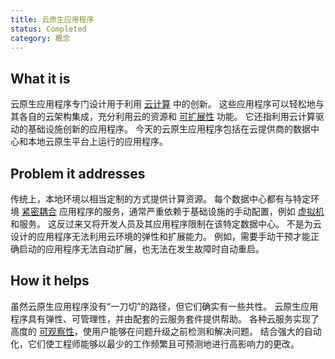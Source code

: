 ```yaml
---
title: 云原生应用程序
status: Completed
category: 概念
---
```


## What it is

云原生应用程序专门设计用于利用 [云计算](/cloud_computing/) 中的创新。
这些应用程序可以轻松地与其各自的云架构集成，充分利用云的资源和 [可扩展性](/scalability/) 功能。
它还指利用云计算驱动的基础设施创新的应用程序。
今天的云原生应用程序包括在云提供商的数据中心和本地云原生平台上运行的应用程序。

## Problem it addresses

传统上，本地环境以相当定制的方式提供计算资源。
每个数据中心都有与特定环境 [紧密耦合](/tightly_coupled_architectures/) 应用程序的服务，通常严重依赖于基础设施的手动配置，例如 [虚拟机](/virtual_machine/) 和服务。
这反过来又将开发人员及其应用程序限制在该特定数据中心。
不是为云设计的应用程序无法利用云环境的弹性和扩展能力。
例如，需要手动干预才能正确启动的应用程序无法自动扩展，也无法在发生故障时自动重启。

## How it helps

虽然云原生应用程序没有“一刀切”的路径，但它们确实有一些共性。
云原生应用程序具有弹性、可管理性，并由配套的云服务套件提供帮助。
各种云服务实现了高度的 [可观察性](/observability/)，使用户能够在问题升级之前检测和解决问题。
结合强大的自动化，它们使工程师能够以最少的工作频繁且可预测地进行高影响力的更改。

